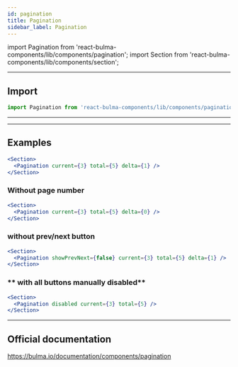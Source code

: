 ```yaml
---
id: pagination
title: Pagination
sidebar_label: Pagination
---
```



import Pagination from 'react-bulma-components/lib/components/pagination';
import Section from 'react-bulma-components/lib/components/section';



---
## **Import**

```js
import Pagination from 'react-bulma-components/lib/components/pagination';

```
---


---

## **Examples**

<Section>
  <Pagination current={3} total={5} delta={1} />
</Section>

```jsx
<Section>
  <Pagination current={3} total={5} delta={1} />
</Section>
```


### **Without page number**

<Section>
  <Pagination current={3} total={5} delta={0} />
</Section>

```jsx
<Section>
  <Pagination current={3} total={5} delta={0} />
</Section>
```

### **without prev/next button**

<Section>
  <Pagination showPrevNext={false} current={3} total={5} delta={1} />
</Section>

```jsx
<Section>
  <Pagination showPrevNext={false} current={3} total={5} delta={1} />
</Section>
```

### ** with all buttons manually disabled**

<Section>
  <Pagination disabled current={3} total={5} />
</Section>

```jsx
<Section>
  <Pagination disabled current={3} total={5} />
</Section>
```
---

## Official documentation

https://bulma.io/documentation/components/pagination
